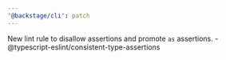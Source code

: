```yaml
---
'@backstage/cli': patch
---
```


New lint rule to disallow <type> assertions and promote `as` assertions. - @typescript-eslint/consistent-type-assertions
